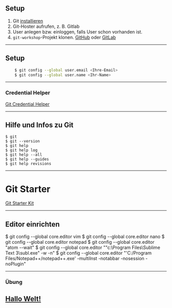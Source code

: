 
## Setup


1. Git [installieren](https://git-scm.com/downloads)
2. Git-Hoster aufrufen, z. B. Gitlab
3. User anlegen bzw. einloggen, falls User schon vorhanden ist.
4. `git-workshop`-Projekt klonen.
   [GitHub](https://github.com/bstachmann/git-workshop) oder
   [GitLab](https://gitlab.com/bjoern.stachmann/git-workshop)


---


 ## Setup

```bash
    $ git config --global user.email <Ihre-Email>
    $ git config --global user.name <Ihr-Name>
```

---


### Credential Helper

[Git Credential Helper](https://kapitel26.github.io/git/2012/12/03/Passwoerter-verwalten.html)


---


## Hilfe und Infos zu Git

 ```
 $ git
 $ git --version
 $ git help
 $ git help log
 $ git help --all
 $ git help --guides
 $ git help revisions
 ```


---


# Git Starter

[Git Starter Kit](../../git-starter-kit.html)

---

## Editor einrichten

   $ git config --global core.editor vim
   $ git config --global core.editor nano
   $ git config --global core.editor notepad 
   $ git config --global core.editor "atom --wait"
   $ git config --global core.editor "\"c:\Program Files\Sublime Text 3\subl.exe\" -w -n"
   $ git config --global core.editor "'C:/Program Files/Notepad++/notepad++.exe' -multiInst -notabbar -nosession -noPlugin"


---

### Übung

<h2><a href="git-uebungen/aufgabe-intro-hallo-welt.html" target="_blank">Hallo Welt!<a></h2>

